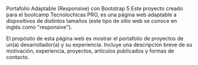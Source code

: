 Portafolio Adaptable (Responsive) con Bootstrap 5
Este proyecto creado para el bootcamp Tecnolochicas PRO, es una página web adaptable a dispositivos de distintos tamaños (este tipo de sitio web se conoce en inglés como "responsive").

El propósito de esta página web es mostrar el portafolio de proyectos de un(a) desarrollador(a) y su experiencia. Incluye una descripción breve de su motivación, experiencia, proyectos, artículos publicados y formas de contacto.
